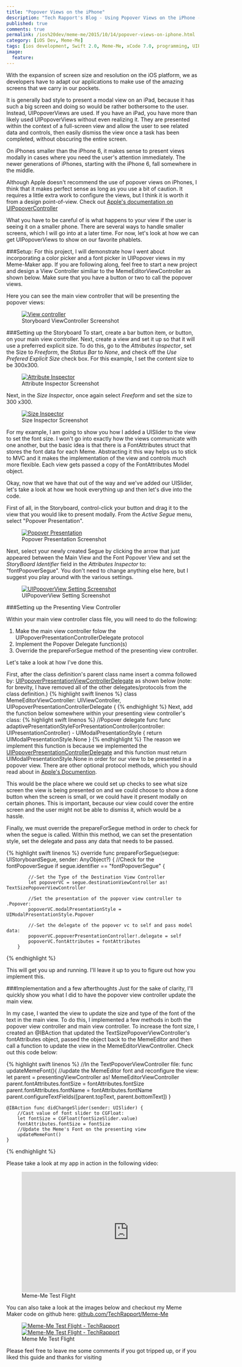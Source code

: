 ```yaml
---
title: "Popover Views on the iPhone"
description: "Tech Rapport's Blog - Using Popover Views on the iPhone - UIPopover Views on the iPhone"
published: true
comments: true
permalink: /ios%20dev/meme-me/2015/10/14/popover-views-on-iphone.html
category: [iOS Dev, Meme-Me]
tags: [ios development, Swift 2.0, Meme-Me, xCode 7.0, programming, UIPopoverViews, UIKit]
image: 
  feature: 
---
```


With the expansion of screen size and resolution on the iOS platform, we as developers have to adapt our applications to make use of the amazing screens that we carry in our pockets.  

It is generally bad style to present a modal view on an iPad, because it has such a big screen and doing so would be rather bothersome to the user.  Instead, UIPopoverViews are used.  If you have an iPad, you have more than likely used UIPopoverViews without even realizing it.  They are presented within the context of a full-screen view and allow the user to see related data and controls, then easily dismiss the view once a task has been completed, without obscuring the entire screen.  

On iPhones smaller than the iPhone 6, it makes sense to present views modally in cases where you need the user's attention immediately.  The newer generations of iPhones, starting with the iPhone 6, fall somewhere in the middle.  

Although Apple doesn't recommend the use of popover views on iPhones, I think that it makes perfect sense as long as you use a bit of caution.  It requires a little extra work to configure the views, but I think it is worth it from a design point-of-view.  Check out [Apple's documentation on UIPopoverController](https://developer.apple.com/library/prerelease/ios/documentation/UIKit/Reference/UIPopoverController_class/index.html)

What you have to be careful of is what happens to your view if the user is seeing it on a smaller phone.  There are several ways to handle smaller screens, which I will go into at a later time.  For now, let's look at how we can get UIPopoverViews to show on our favorite phablets.
<!-- more -->
###Setup:
For this project, I will demonstrate how I went about incorporating a color picker and a font picker in UIPopover views in my Meme-Maker app.  If you are following along, feel free to start a new project and design a View Controller similiar to the MemeEditorViewController as shown below.  Make sure that you have a button or two to call the popover views.

Here you can see the main view controller that will be presenting the popover views:

<figure class="one center">
    <a href="{{site.blog_image_path}}Screen Shot 2015-10-14 at 4.27.59 PM.png"><img src="{{site.blog_image_path}}Screen Shot 2015-10-14 at 4.27.59 PM.png" alt="View controller"></a>
    <figcaption>Storyboard ViewController Screenshot</figcaption>
</figure>

###Setting up the Storyboard
To start, create a bar button item, or button, on your main view controller.  Next, create a view and set it up so that it will use a preferred explicit size.  To do this, go to the _Attributes Inspector_, set the Size to _Freeform_, the _Status Bar_ to _None_, and check off the _Use Prefered Explicit Size_ check box.  For this example, I set the content size to be 300x300. 

<figure class="one center">
    <a href="{{site.blog_image_path}}Screen Shot 2015-10-14 at 4.31.51 PM.png"><img src="{{site.blog_image_path}}Screen Shot 2015-10-14 at 4.31.51 PM.png" alt="Attribute Inspector"></a>
<figcaption>Attribute Inspector Screenshot</figcaption>
</figure>
 
 Next, in the _Size Inspector_, once again select _Freeform_ and set the size to 300 x300.
 
<figure class="one center">
    <a href="{{site.blog_image_path}}Screen Shot 2015-10-14 at 4.34.09 PM.png"><img src="{{site.blog_image_path}}Screen Shot 2015-10-14 at 4.34.09 PM.png" alt="Size Inspector"></a>
<figcaption>Size Inspector Screenshot</figcaption>
</figure>

For my example, I am going to show you how I added a UISlider to the view to set the font size.  I won't go into exactly how the views communicate with one another, but the basic idea is that there is a FontAttributes struct that stores the font data for each Meme.  Abstracting it this way helps us to stick to MVC and it makes the implementation of the view and controls much more flexible.  Each view gets passed a copy of the FontAttributes Model object.

Okay, now that we have that out of the way and we've added our UISlider, let's take a look at how we hook everything up and then let's dive into the code.

First of all, in the Storyboard, control-click your button and drag it to the view that you would like to present modally. From the _Active Segue_ menu, select "Popover Presentation".

<figure class="one center">
    <a href="{{site.blog_image_path}}Screen Shot 2015-10-14 at 4.40.27 PM.png"><img src="{{site.blog_image_path}}Screen Shot 2015-10-14 at 4.40.27 PM.png" alt="Popover Presentation"></a>
    <figcaption>Popover Presentation Screenshot</figcaption>
</figure>

Next, select your newly created Segue by clicking the arrow that just appeared between the Main View and the Font Popover View and set the _StoryBoard Identifier_ field in the _Attributes Inspector_ to: "fontPopoverSegue".  You don't need to change anything else here, but I suggest you play around with the various settings.

<figure class="one center">
    <a href="{{site.blog_image_path}}Screen Shot 2015-10-14 at 4.43.52 PM.png"><img src="{{site.blog_image_path}}Screen Shot 2015-10-14 at 4.43.52 PM.png" alt="UIPopoverView Setting Screenshot"></a>
<figcaption>UIPopoverView Setting Screenshot</figcaption>
</figure>

###Setting up the Presenting View Controller

Within your main view controller class file, you will need to do the following:
1. Make the main view controller folow the UIPopoverPresentationControllerDelegate protocol
2. Implement the Popover Delegate function(s)
3. Override the prepareForSegue method of the presenting view controller.

Let's take a look at how I've done this.

First, after the class definition's parent class name insert a comma followed by: [UIPopoverPresentationViewControllerDelegate](https://developer.apple.com/library/prerelease/ios/documentation/UIKit/Reference/UIPopoverPresentationControllerDelegate_protocol/index.html) as shown below (note: for brevity, I have removed all of the other delegates/protocols from the class definition.)
{% highlight swift linenos %}
    class MemeEditorViewController: UIViewController, UIPopoverPresentationControllerDelegate {
{% endhighlight %}
Next, add the function below somewhere within your presenting view controller's class:
{% highlight swift linenos %}
    //Popover delegate func
    func adaptivePresentationStyleForPresentationController(controller: UIPresentationController) - UIModalPresentationStyle {
        return UIModalPresentationStyle.None
    }
{% endhighlight %}
The reason we implement this function is because we implemented the [UIPopoverPresentationControllerDelegate](https://developer.apple.com/library/prerelease/ios/documentation/UIKit/Reference/UIPopoverPresentationControllerDelegate_protocol/index.html) and this function must return UIModalPresentationStyle.None in order for our view to be presented in a popover view.  There are other optional protocol methods, which you should read about in [Apple's Documention](https://developer.apple.com/library/prerelease/ios/documentation/UIKit/Reference/UIPopoverPresentationControllerDelegate_protocol/index.html).

This would be the place where we could set up checks to see what size screen the view is being presented on and we could choose to show a done button when the screen is small, or we could have it present modally on certain phones.  This is important, because our view could cover the entire screen and the user might not be able to dismiss it, which would be a hassle.

Finally, we must override the prepareForSegue method in order to check for when the segue is called.  Within this method, we can set the presentation style, set the delegate and pass any data that needs to be passed.

{% highlight swift linenos %}
    override func prepareForSegue(segue: UIStoryboardSegue, sender: AnyObject?) {
        //Check for the fontPopoverSegue
        if segue.identifier == "fontPopoverSegue" {
            
            //-Set the Type of the Destination View Controller
            let popoverVC = segue.destinationViewController as! TextSizePopoverViewController 
            
            //Set the presentation of the popover view controller to .Popover:
            popoverVC.modalPresentationStyle = UIModalPresentationStyle.Popover

            //-Set the delegate of the popover vc to self and pass model data:
            popoverVC.popoverPresentationController!.delegate = self
            popoverVC.fontAttributes = fontAttributes
        }
{% endhighlight %}

This will get you up and running.  I'll leave it up to you to figure out how you implement this.  

###Implementation and a few afterthoughts
Just for the sake of clarity, I'll quickly show you what I did to have the popover view controller update the main view.

In my case, I wanted the view to update the size and type of the font of the text in the main view.  To do this, I implemented a few methods in both the popover view controller and main view controller.  To increase the font size, I created an @IBAction that updated the TextSizePopoverViewController's fontAttributes object, passed the object back to the MemeEditor and then call a function to update the view in the MemeEditorViewController.  Check out this code below:

{% highlight swift linenos %}
    //In the TextPopoverViewController file:
    func updateMemeFont(){
        //update the MemeEditor font and reconfigure the view:
        let parent = presentingViewController as! MemeEditorViewController
        parent.fontAttributes.fontSize = fontAttributes.fontSize
        parent.fontAttributes.fontName = fontAttributes.fontName
        parent.configureTextFields([parent.topText, parent.bottomText])
    }
    
    @IBAction func didChangeSlider(sender: UISlider) {
        //Cast value of font slider to CGFloat:
        let fontSize = CGFloat(fontSizeSlider.value)
        fontAttributes.fontSize = fontSize
        //Update the Meme's Font on the presenting view
        updateMemeFont()
    }
{% endhighlight %}

Please take a look at my app in action in the following video:

<figure class="one center">
    <a href="https://www.youtube.com/watch?v=2aUd8Y6TG0E"><iframe width="560" height="315" src="https://www.youtube.com/watch?v=2aUd8Y6TG0E&output=embed" frameborder="0"> </iframe></a>
    <figcaption>Meme-Me Test Flight</figcaption>
</figure>

You can also take a look at the images below and checkout my Meme Maker code on github here: [github.com/TechRapport/Meme-Me](https://github.com/TechRapport/Meme-Me)

<figure class="half">
    <a href="{{site.blog_image_path}}bd721c87281c1eb293577962544ab57d1f4c8ca3.png"><img src="{{site.blog_image_path}}bd721c87281c1eb293577962544ab57d1f4c8ca3.png" alt="Meme-Me Test Flight - TechRapport"></a>
    <a href="{{site.blog_image_path}}9957fac4b23ef18266ca48437116a1c390b1b41a.png"><img src="{{site.blog_image_path}}9957fac4b23ef18266ca48437116a1c390b1b41a.png" alt="Meme-Me Test Flight - TechRapport"></a>
    <figcaption>Meme Me Test Flight</figcaption>
</figure>

Please feel free to leave me some comments if you got tripped up, or if you liked this guide and thanks for visiting